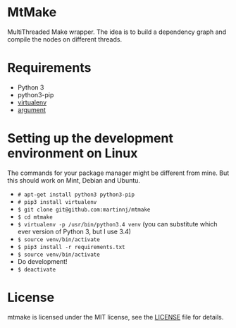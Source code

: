 # MtMake
MultiThreaded Make wrapper. The idea is to build a dependency graph and
compile the nodes on different threads.

# Requirements
 - Python 3
 - python3-pip
 - [virtualenv](https://pypi.python.org/pypi/virtualenv)
 - [argument](https://pypi.python.org/pypi/argument)

# Setting up the development environment on Linux

The commands for your package manager might be different from mine. But this
should work on Mint, Debian and Ubuntu.

 - ```# apt-get install python3 python3-pip```
 - ```# pip3 install virtualenv```
 - ```$ git clone git@github.com:martinnj/mtmake```
 - ```$ cd mtmake```
 - ```$ virtualenv -p /usr/bin/python3.4 venv``` (you can substitute which ever
   version of Python 3, but I use 3.4)
 - ```$ source venv/bin/activate```
 - ```$ pip3 install -r requirements.txt```
 - ```$ source venv/bin/activate```
 - Do development!
 - ```$ deactivate```

# License
mtmake is licensed under the MIT license, see the [LICENSE](LICENSE) file for
details.
